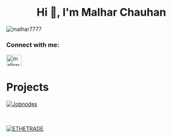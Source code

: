 <h1 align="center">Hi 👋, I'm Malhar Chauhan</h1>

<p align="left"> <img src="https://komarev.com/ghpvc/?username=malhar7777&label=Profile%20views&color=0e75b6&style=flat" alt="malhar7777" /> </p>


<h3 align="left">Connect with me:</h3>
<p align="left">
<a href="https://twitter.com/malhar_7" target="blank"><img align="center" src="https://raw.githubusercontent.com/rahuldkjain/github-profile-readme-generator/master/src/images/icons/Social/twitter.svg" alt="malhar_7" height="30" width="40" /></a>
</p>

# Projects
<a href="https://job-nodes.vercel.app/" target="blank"> ![Jobnodes](https://github.com/malharchauhan7/malharchauhan7/assets/72789303/ac666c86-3ad7-49e4-96f6-50d98c0df35c)
 </a>

<br></br>
<a target="_blank" href="https://dulcet-gumption-c97ca7.netlify.app/" width="100px">
![ETHETRADE](https://github.com/malharchauhan7/malharchauhan7/assets/72789303/f555b9be-25a8-4c4f-932a-e35593d89478)
</a>
